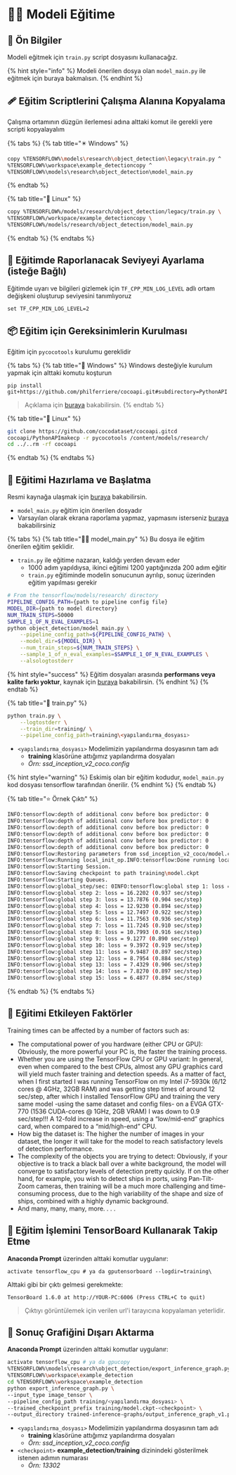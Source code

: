 # 👨‍🏫 Modeli Eğitime

## 🔰 Ön Bilgiler

Modeli eğitmek için `train.py` script dosyasını kullanacağız.

{% hint style="info" %}
Modeli önerilen dosya olan `model_main.py` ile eğitmek için buraya bakmalısın.
{% endhint %}

## 🩹 Eğitim Scriptlerini Çalışma Alanına Kopyalama

Çalışma ortamının düzgün ilerlemesi adına alttaki komut ile gerekli yere scripti kopyalayalım

{% tabs %}
{% tab title="✴️ Windows" %}

```sh
copy %TENSORFLOW%\models\research\object_detection\legacy\train.py ^
%TENSORFLOW%\workspace\example_detectioncopy ^
%TENSORFLOW%\models\research\object_detection\model_main.py
```

{% endtab %}

{% tab title="🐧 Linux" %}

```sh
copy %TENSORFLOW%/models/research/object_detection/legacy/train.py \
%TENSORFLOW%/workspace/example_detectioncopy \
%TENSORFLOW%/models/research/object_detection/model_main.py
```

{% endtab %}
{% endtabs %}


## 📜 Eğitimde Raporlanacak Seviyeyi Ayarlama \(isteğe Bağlı\)

Eğitimde uyarı ve bilgileri gizlemek için `TF_CPP_MIN_LOG_LEVEL` adlı ortam değişkeni oluşturup seviyesini tanımlıyoruz

```text
set TF_CPP_MIN_LOG_LEVEL=2
```

## **📦 Eğitim için Gereksinimlerin Kurulması**

Eğitim için `pycocotools` kurulumu gereklidir

{% tabs %}
{% tab title="🎇 Windows" %}
Windows desteğiyle kurulum yapmak için alttaki komutu koşturun

```aspnet
pip install git+https://github.com/philferriere/cocoapi.git#subdirectory=PythonAPI
```

> Açıklama için [buraya](https://github.com/philferriere/cocoapi) bakabilirsin.
{% endtab %}

{% tab title="🐧 Linux" %}
```bash
git clone https://github.com/cocodataset/cocoapi.gitcd 
cocoapi/PythonAPImakecp -r pycocotools /content/models/research/
cd ../..rm -rf cocoapi
```
{% endtab %}
{% endtabs %}

## **🏴 Eğitimi Hazırlama ve Başlatma**

Resmi kaynağa ulaşmak için [buraya](https://github.com/tensorflow/models/blob/master/research/object_detection/g3doc/running_locally.md) bakabilirsin.

* `model_main.py` eğitim için önerilen dosyadır
* Varsayılan olarak ekrana raporlama yapmaz, yapmasını isterseniz [buraya](https://github.com/EdjeElectronics/TensorFlow-Object-Detection-API-Tutorial-Train-Multiple-Objects-Windows-10/issues/184#issuecomment-437811347) bakabilirsiniz

{% tabs %}
{% tab title="👨‍💻 model\_main.py" %}
Bu dosya ile eğitim önerilen eğitim şeklidir.

* `train.py` ile eğitime nazaran, kaldığı yerden devam eder
  * 1000 adım yapıldıysa, ikinci eğitimi 1200 yaptığınızda 200 adım eğitir
  * `train.py` eğitiminde modelin sonucunun ayrılıp, sonuç üzerinden eğitim yapılması gerekir

```bash
# From the tensorflow/models/research/ directory
PIPELINE_CONFIG_PATH={path to pipeline config file}
MODEL_DIR={path to model directory}
NUM_TRAIN_STEPS=50000
SAMPLE_1_OF_N_EVAL_EXAMPLES=1
python object_detection/model_main.py \
    --pipeline_config_path=${PIPELINE_CONFIG_PATH} \
    --model_dir=${MODEL_DIR} \
    --num_train_steps=${NUM_TRAIN_STEPS} \
    --sample_1_of_n_eval_examples=$SAMPLE_1_OF_N_EVAL_EXAMPLES \
    --alsologtostderr
```

{% hint style="success" %}
Eğitim dosyaları arasında **performans veya kalite farkı yoktur**, kaynak için [buraya](https://github.com/tensorflow/models/issues/6100) bakabilirsin.
{% endhint %}
{% endtab %}

{% tab title="🤺 train.py" %}
```bash
python train.py \
    --logtostderr \
    --train_dir=training/ \
    --pipeline_config_path=training\<yapılandırma_dosyası>
```

* `<yapılandırma_dosyası>` Modelimizin yapılandırma dosyasının tam adı
  * **training** klasörüne attığımız yapılandırma dosyaları
  * _Örn: ssd\_inception\_v2\_coco.config_

{% hint style="warning" %}
Eskimiş olan bir eğitim kodudur, `model_main.py` kod dosyası tensorflow tarafından önerilir.
{% endhint %}
{% endtab %}

{% tab title="⭐ Örnek Çıktı" %}
```bash
INFO:tensorflow:depth of additional conv before box predictor: 0
INFO:tensorflow:depth of additional conv before box predictor: 0
INFO:tensorflow:depth of additional conv before box predictor: 0
INFO:tensorflow:depth of additional conv before box predictor: 0
INFO:tensorflow:depth of additional conv before box predictor: 0
INFO:tensorflow:depth of additional conv before box predictor: 0
INFO:tensorflow:Restoring parameters from ssd_inception_v2_coco/model.ckpt
INFO:tensorflow:Running local_init_op.INFO:tensorflow:Done running local_init_op.
INFO:tensorflow:Starting Session.
INFO:tensorflow:Saving checkpoint to path training\model.ckpt
INFO:tensorflow:Starting Queues.
INFO:tensorflow:global_step/sec: 0INFO:tensorflow:global step 1: loss = 13.8886
INFO:tensorflow:global step 2: loss = 16.2202 (0.937 sec/step)
INFO:tensorflow:global step 3: loss = 13.7876 (0.904 sec/step)
INFO:tensorflow:global step 4: loss = 12.9230 (0.894 sec/step)
INFO:tensorflow:global step 5: loss = 12.7497 (0.922 sec/step)
INFO:tensorflow:global step 6: loss = 11.7563 (0.936 sec/step)
INFO:tensorflow:global step 7: loss = 11.7245 (0.910 sec/step)
INFO:tensorflow:global step 8: loss = 10.7993 (0.916 sec/step)
INFO:tensorflow:global step 9: loss = 9.1277 (0.890 sec/step)
INFO:tensorflow:global step 10: loss = 9.3972 (0.919 sec/step)
INFO:tensorflow:global step 11: loss = 9.9487 (0.897 sec/step)
INFO:tensorflow:global step 12: loss = 8.7954 (0.884 sec/step)
INFO:tensorflow:global step 13: loss = 7.4329 (0.906 sec/step)
INFO:tensorflow:global step 14: loss = 7.8270 (0.897 sec/step)
INFO:tensorflow:global step 15: loss = 6.4877 (0.894 sec/step)
```
{% endtab %}
{% endtabs %}

## 🧲 Eğitimi Etkileyen Faktörler

Training times can be affected by a number of factors such as:

* The computational power of you hardware \(either CPU or GPU\): Obviously, the more powerful your PC is, the faster the training process.
* Whether you are using the TensorFlow CPU or GPU variant: In general, even when compared to the best CPUs, almost any GPU graphics card will yield much faster training and detection speeds. As a matter of fact, when I first started I was running TensorFlow on my Intel i7-5930k \(6/12 cores @ 4GHz, 32GB RAM\) and was getting step times of around 12 sec/step, after which I installed TensorFlow GPU and training the very same model -using the same dataset and config files- on a EVGA GTX-770 \(1536 CUDA-cores @ 1GHz, 2GB VRAM\) I was down to 0.9 sec/step!!! A 12-fold increase in speed, using a “low/mid-end” graphics card, when compared to a “mid/high-end” CPU.
* How big the dataset is: The higher the number of images in your dataset, the longer it will take for the model to reach satisfactory levels of detection performance.
* The complexity of the objects you are trying to detect: Obviously, if your objective is to track a black ball over a white background, the model will converge to satisfactory levels of detection pretty quickly. If on the other hand, for example, you wish to detect ships in ports, using Pan-Tilt-Zoom cameras, then training will be a much more challenging and time-consuming process, due to the high variability of the shape and size of ships, combined with a highly dynamic background.
* And many, many, many, more. . . .

## 👀 Eğitim İşlemini TensorBoard Kullanarak Takip Etme

**Anaconda Prompt** üzerinden alttaki komutlar uygulanır:

```text
activate tensorflow_cpu # ya da gputensorboard --logdir=training\
```

Alttaki gibi bir çıktı gelmesi gerekmekte:

```text
TensorBoard 1.6.0 at http://YOUR-PC:6006 (Press CTRL+C to quit)
```

> Çıktıyı görüntülemek için verilen url'i tarayıcına kopyalaman yeterlidir.

## 📃 Sonuç Grafiğini Dışarı Aktarma

**Anaconda Prompt** üzerinden alttaki komutlar uygulanır:

```sh
activate tensorflow_cpu # ya da gpu​copy 
%TENSORFLOW%\models\research\object_detection/export_inference_graph.py \
%TENSORFLOW%\workspace\example_detection​
cd %TENSORFLOW%\workspace\example_detection​
python export_inference_graph.py \
--input_type image_tensor \
--pipeline_config_path training/<yapılandırma_dosyası> \
--trained_checkpoint_prefix training/model.ckpt-<checkpoint> \
--output_directory trained-inference-graphs/output_inference_graph_v1.pb
```

* `<yapılandırma_dosyası>` Modelimizin yapılandırma dosyasının tam adı
  * **training** klasörüne attığımız yapılandırma dosyaları
  * _Örn: ssd\_inception\_v2\_coco.config_
* `<checkpoint>` **example\_detection/training** dizinindeki gösterilmek istenen adımın numarası
  * _Örn: 13302_

